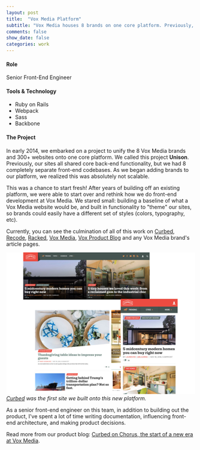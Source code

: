 ```yaml
---
layout: post
title:  "Vox Media Platform"
subtitle: "Vox Media houses 8 brands on one core platform. Previously, each site had their own custom front-end code base. We've spent the last year unifying, refactoring, and thinking of brands beyond the website."
comments: false
show_date: false
categories: work
---
```


#### Role
Senior Front-End Engineer

#### Tools & Technology
- Ruby on Rails
- Webpack
- Sass
- Backbone

#### The Project
In early 2014, we embarked on a project to unify the 8 Vox Media brands and 300+ websites onto one core platform. We called this project **Unison**. Previously, our sites all shared core back-end functionality, but we had 8 completely separate front-end codebases. As we began adding brands to our platform, we realized this was absolutely not scalable.

This was a chance to start fresh! After years of building off an existing platform, we were able to start over and rethink how we do front-end development at Vox Media. We stared small: building a baseline of what a Vox Media website would be, and built in functionality to "theme" our sites, so brands could easily have a different set of styles (colors, typography, etc).

Currently, you can see the culmination of all of this work on <a href="http://curbed.com">Curbed</a>, <a href="http://recode.net">Recode</a>, <a href="http://racked.com">Racked</a>, <a href="http://voxmedia.com">Vox Media</a>, <a href="http://product.voxmedia.com">Vox Product Blog</a> and any Vox Media brand's article pages.

![Curbed on Unison](/assets/images/work/curbedhp.jpg)
*<a href="http://curbed.com">Curbed</a> was the first site we built onto this new platform.*

As a senior front-end engineer on this team, in addition to building out the product, I've spent a lot of time writing documentation, influencing front-end architecture, and making product decisions.

Read more from our product blog: [Curbed on Chorus, the start of a new era at Vox Media](http://product.voxmedia.com/2016/2/23/11098476/curbed-on-chorus-the-start-of-a-new-era-at-vox-media).
